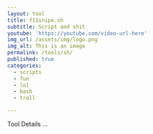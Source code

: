 ```yaml
---
layout: tool
title: f11snipe.sh
subtitle: Script and shit
youtube: 'https://youtube.com/video-url-here'
img_url: /assets/img/logo.png
img_alt: This is an image
permalink: /tools/sh/
published: true
categories:
  - scripts
  - fun
  - lol
  - bash
  - troll

---
```

Tool Details ...
